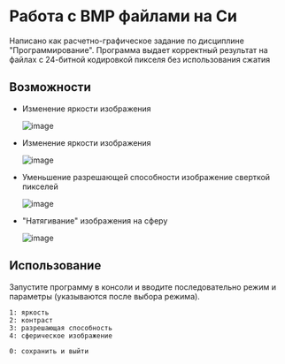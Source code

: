 # Работа с BMP файлами на Си

Написано как расчетно-графическое задание по дисциплине "Программирование".
Программа выдает корректный результат на файлах с 24-битной кодировкой пикселя без использования сжатия


## Возможности
- Изменение яркости изображения
    
  ![image](https://github.com/user-attachments/assets/c24a3da7-1d52-4606-8245-927b82aefceb)  
  

- Изменение яркости изображения
  
  ![image](https://github.com/user-attachments/assets/b82662ca-0181-4a0d-9d0b-6e8ab2583041)
  
  
- Уменьшение разрешающей способности изображение сверткой пикселей
  
  ![image](https://github.com/user-attachments/assets/6caf9495-05bb-42ec-9dda-be53d0f502fc)
  
  
- "Натягивание" изображения на сферу
  
  ![image](https://github.com/user-attachments/assets/3cf79212-c2e0-4b69-9a52-9f6c79d28aad)
  

## Использование
Запустите программу в консоли и вводите последовательно режим и параметры (указываются после выбора режима).  

```
1: яркость  
2: контраст  
3: разрешающая способность  
4: сферическое изображение  
  
0: сохранить и выйти
```
